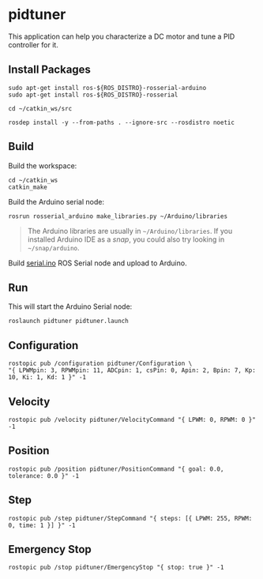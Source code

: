 # pidtuner

This application can help you characterize a DC motor and tune a PID controller for it.

## Install Packages

```
sudo apt-get install ros-${ROS_DISTRO}-rosserial-arduino
sudo apt-get install ros-${ROS_DISTRO}-rosserial

cd ~/catkin_ws/src

rosdep install -y --from-paths . --ignore-src --rosdistro noetic
```

## Build

Build the workspace:

```
cd ~/catkin_ws
catkin_make
```

Build the Arduino serial node:

```
rosrun rosserial_arduino make_libraries.py ~/Arduino/libraries
```

> The Arduino libraries are usually in `~/Arduino/libraries`. If you installed Arduino IDE as a *snap*, you could also try looking in `~/snap/arduino`.

Build [serial.ino](./src/serial.ino) ROS Serial node and upload to Arduino.

## Run

This will start the Arduino Serial node:

```
roslaunch pidtuner pidtuner.launch
```

## Configuration

```
rostopic pub /configuration pidtuner/Configuration \
"{ LPWMpin: 3, RPWMpin: 11, ADCpin: 1, csPin: 0, Apin: 2, Bpin: 7, Kp: 10, Ki: 1, Kd: 1 }" -1
```

## Velocity

```
rostopic pub /velocity pidtuner/VelocityCommand "{ LPWM: 0, RPWM: 0 }" -1
```

## Position

```
rostopic pub /position pidtuner/PositionCommand "{ goal: 0.0, tolerance: 0.0 }" -1
```

## Step

```
rostopic pub /step pidtuner/StepCommand "{ steps: [{ LPWM: 255, RPWM: 0, time: 1 }] }" -1
```

## Emergency Stop

```
rostopic pub /stop pidtuner/EmergencyStop "{ stop: true }" -1
```
